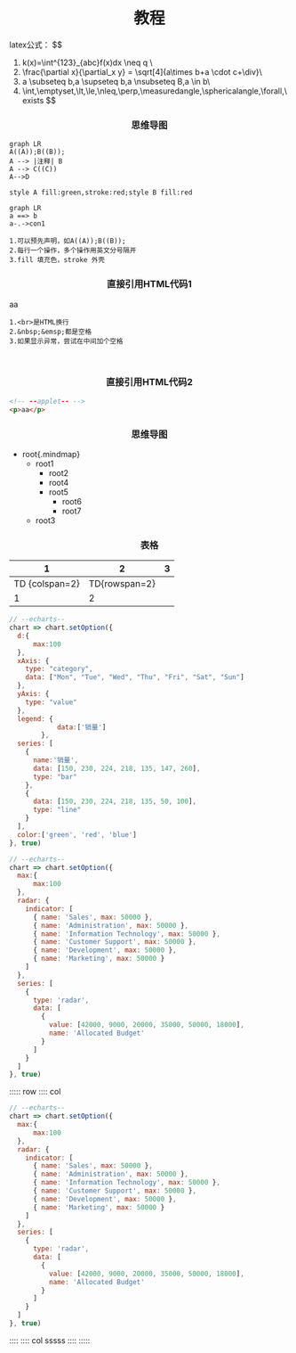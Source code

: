 <style>
h1,h3{
    text-align:center
}
</style>

# 教程
latex公式：
$$
 1. k(x)=\int^{123}_{abc}f(x)dx \neq q \\
 2. \frac{\partial x}{\partial_x y} = \sqrt[4]{a\times b+a \cdot c+\div}\\
 3. a \subseteq b,a \supseteq b,a \nsubseteq B,a \in b\\
 4. \int,\emptyset,\lt,\le,\nleq,\perp,\measuredangle,\sphericalangle,\forall,\exists
$$

### 思维导图
```mermaid
graph LR
A((A));B((B));
A --> |注释| B
A --> C((C))
A-->D

style A fill:green,stroke:red;style B fill:red
```
```mermaid
graph LR
a ==> b
a-.->con1
```
```text
1.可以预先声明，如A((A));B((B));
2.每行一个操作，多个操作用英文分号隔开
3.fill 填充色，stroke 外壳
```

### 直接引用HTML代码1
<a>aa</a>   

```text
1.<br>是HTML换行
2.&nbsp;&emsp;都是空格
3.如果显示异常，尝试在中间加个空格
```
<br>

### 直接引用HTML代码2
```html
<!-- --applet-- -->
<p>aa</p>
```
### 思维导图
+ root{.mindmap}
    + root1
        + root2
        + root4
        + root5
            + root6
            + root7
    + root3
### 表格
| 1 | 2 | 3 |
| -- | -- | -- |
| TD {colspan=2}| TD{rowspan=2} |
|1|2|

```js
// --echarts-- 
chart => chart.setOption({
  d:{
      max:100
  },
  xAxis: {
    type: "category",
    data: ["Mon", "Tue", "Wed", "Thu", "Fri", "Sat", "Sun"]
  },
  yAxis: {
    type: "value"
  },
  legend: {
            data:['销量']
        },
  series: [
    {
      name:'销量',
      data: [150, 230, 224, 218, 135, 147, 260],
      type: "bar"
    },
    {
      data: [150, 230, 224, 218, 135, 50, 100],
      type: "line"
    }
  ],
  color:['green', 'red', 'blue']
}, true)

```

```js
// --echarts-- 
chart => chart.setOption({
  max:{
      max:100
  },
  radar: {
    indicator: [
      { name: 'Sales', max: 50000 },
      { name: 'Administration', max: 50000 },
      { name: 'Information Technology', max: 50000 },
      { name: 'Customer Support', max: 50000 },
      { name: 'Development', max: 50000 },
      { name: 'Marketing', max: 50000 }
    ]
  },
  series: [
    {
      type: 'radar',
      data: [
        {
          value: [42000, 9000, 20000, 35000, 50000, 18000],
          name: 'Allocated Budget'
        }
      ]
    }
  ]
}, true)
```

::::: row 
:::: col 
```js
// --echarts-- 
chart => chart.setOption({
  max:{
      max:100
  },
  radar: {
    indicator: [
      { name: 'Sales', max: 50000 },
      { name: 'Administration', max: 50000 },
      { name: 'Information Technology', max: 50000 },
      { name: 'Customer Support', max: 50000 },
      { name: 'Development', max: 50000 },
      { name: 'Marketing', max: 50000 }
    ]
  },
  series: [
    {
      type: 'radar',
      data: [
        {
          value: [42000, 9000, 20000, 35000, 50000, 18000],
          name: 'Allocated Budget'
        }
      ]
    }
  ]
}, true)
```
:::: 
:::: col 
sssss
:::: 
:::::

